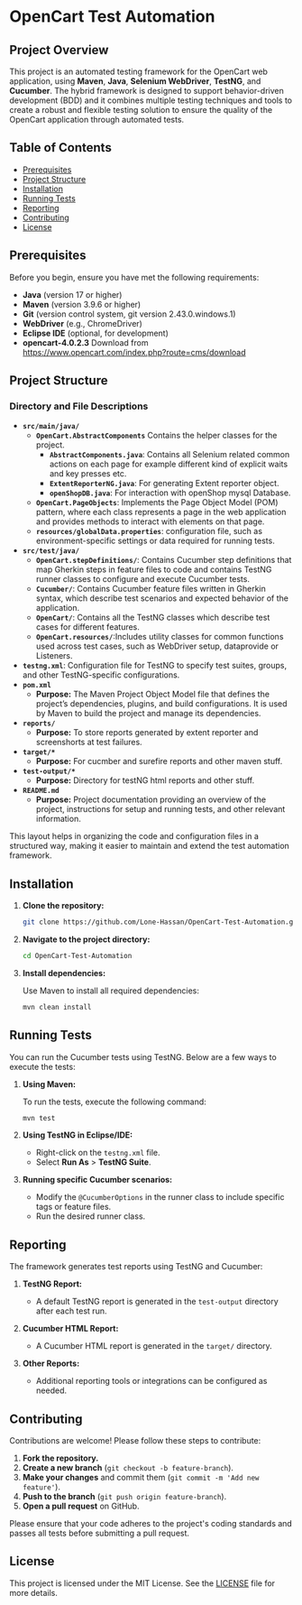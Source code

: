 # OpenCart Test Automation

## Project Overview

This project is an automated testing framework for the OpenCart web application, using **Maven**, **Java**, **Selenium WebDriver**, **TestNG**, and **Cucumber**. The hybrid framework is designed to support behavior-driven development (BDD) and  it combines multiple testing techniques and tools to create a robust and flexible testing solution to ensure the quality of the OpenCart application through automated tests.

## Table of Contents
- [Prerequisites](#prerequisites)
- [Project Structure](#project-structure)
- [Installation](#installation)
- [Running Tests](#running-tests)
- [Reporting](#reporting)
- [Contributing](#contributing)
- [License](#license)

## Prerequisites

Before you begin, ensure you have met the following requirements:

- **Java** (version 17 or higher)
- **Maven** (version 3.9.6 or higher)
- **Git** (version control system, git version 2.43.0.windows.1)
- **WebDriver** (e.g., ChromeDriver)
- **Eclipse IDE** (optional, for development)
- **opencart-4.0.2.3** Download from https://www.opencart.com/index.php?route=cms/download
## Project Structure


### **Directory and File Descriptions**

- **`src/main/java/`**
  - **`OpenCart.AbstractComponents`** Contains the helper classes for the project.
    - **`AbstractComponents.java`**:  Contains all Selenium related common actions on each page for example different kind of explicit waits and key presses etc.
    - **`ExtentReporterNG.java`**: For generating Extent reporter object.
    - **`openShopDB.java`**: For interaction with openShop mysql Database.
  - **`OpenCart.PageObjects`**: Implements the Page Object Model (POM) pattern, where each class represents a page in the web application and provides methods to interact with elements on that page.
  - **`resources/globalData.properties`**:  configuration file, such as environment-specific settings or data required for running tests.
- **`src/test/java/`**
  - **`OpenCart.stepDefinitions/`**: Contains Cucumber step definitions that map Gherkin steps in feature files to code and contains TestNG runner classes to configure and execute Cucumber tests.
  - **`Cucumber/`**: Contains Cucumber feature files written in Gherkin syntax, which describe test scenarios and expected behavior of the application.
  - **`OpenCart/`**: Contains all the TestNG classes which describe test cases for different features.
  - **`OpenCart.resources/`**:Includes utility classes for common functions used across test cases, such as WebDriver setup, dataprovide or Listeners.
- **`testng.xml`**: Configuration file for TestNG to specify test suites, groups, and other TestNG-specific configurations.
- **`pom.xml`**
  - **Purpose:** The Maven Project Object Model file that defines the project’s dependencies, plugins, and build configurations. It is used by Maven to build the project and manage its dependencies.
- **`reports/`**
  - **Purpose:** To store reports generated by extent reporter and screenshorts at test failures.
- **`target/*`**
  - **Purpose:** For cucmber and surefire reports and other maven stuff.
- **`test-output/*`**
  - **Purpose:** Directory for testNG html reports and other stuff.
- **`README.md`**
  - **Purpose:** Project documentation providing an overview of the project, instructions for setup and running tests, and other relevant information.

This layout helps in organizing the code and configuration files in a structured way, making it easier to maintain and extend the test automation framework.

## Installation

1. **Clone the repository:**

    ```bash
    git clone https://github.com/Lone-Hassan/OpenCart-Test-Automation.git
    ```

2. **Navigate to the project directory:**

    ```bash
    cd OpenCart-Test-Automation
    ```

3. **Install dependencies:**

    Use Maven to install all required dependencies:

    ```bash
    mvn clean install
    ```

## Running Tests

You can run the Cucumber tests using TestNG. Below are a few ways to execute the tests:

1. **Using Maven:**

    To run the tests, execute the following command:

    ```bash
    mvn test
    ```

2. **Using TestNG in Eclipse/IDE:**

    - Right-click on the `testng.xml` file.
    - Select **Run As** > **TestNG Suite**.

3. **Running specific Cucumber scenarios:**

    - Modify the `@CucumberOptions` in the runner class to include specific tags or feature files.
    - Run the desired runner class.

## Reporting

The framework generates test reports using TestNG and Cucumber:

1. **TestNG Report:**
   - A default TestNG report is generated in the `test-output` directory after each test run.

2. **Cucumber HTML Report:**
   - A Cucumber HTML report is generated in the `target/` directory.

3. **Other Reports:**
   - Additional reporting tools or integrations can be configured as needed.

## Contributing

Contributions are welcome! Please follow these steps to contribute:

1. **Fork the repository.**
2. **Create a new branch** (`git checkout -b feature-branch`).
3. **Make your changes** and commit them (`git commit -m 'Add new feature'`).
4. **Push to the branch** (`git push origin feature-branch`).
5. **Open a pull request** on GitHub.

Please ensure that your code adheres to the project's coding standards and passes all tests before submitting a pull request.

## License

This project is licensed under the MIT License. See the [LICENSE](LICENSE) file for more details.

